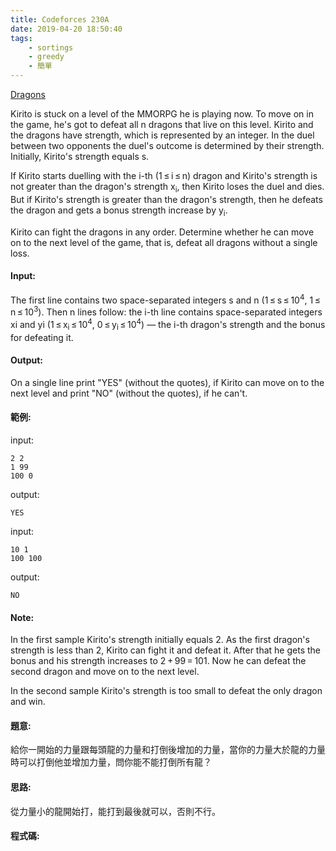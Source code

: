 ```yaml
---
title: Codeforces 230A
date: 2019-04-20 18:50:40
tags:
    - sortings
    - greedy
    - 簡單
---
```

[Dragons](https://codeforces.com/problemset/problem/230/A)

Kirito is stuck on a level of the MMORPG he is playing now. To move on in the game, he's got to defeat all n dragons that live on this level. Kirito and the dragons have strength, which is represented by an integer. In the duel between two opponents the duel's outcome is determined by their strength. Initially, Kirito's strength equals s.
<!-- more -->
If Kirito starts duelling with the i-th (1 ≤ i ≤ n) dragon and Kirito's strength is not greater than the dragon's strength x<sub>i</sub>, then Kirito loses the duel and dies. But if Kirito's strength is greater than the dragon's strength, then he defeats the dragon and gets a bonus strength increase by y<sub>i</sub>.

Kirito can fight the dragons in any order. Determine whether he can move on to the next level of the game, that is, defeat all dragons without a single loss.

#### Input:
The first line contains two space-separated integers s and n (1 ≤ s ≤ 10<sup>4</sup>, 1 ≤ n ≤ 10<sup>3</sup>). Then n lines follow: the i-th line contains space-separated integers xi and yi (1 ≤ x<sub>i</sub> ≤ 10<sup>4</sup>, 0 ≤ y<sub>i</sub> ≤ 10<sup>4</sup>) — the i-th dragon's strength and the bonus for defeating it.

#### Output:
On a single line print "YES" (without the quotes), if Kirito can move on to the next level and print "NO" (without the quotes), if he can't.

#### 範例:
input:
```
2 2
1 99
100 0
```
output:
```
YES
```
input:
```
10 1
100 100
```
output:
```
NO
```
#### Note:
In the first sample Kirito's strength initially equals 2. As the first dragon's strength is less than 2, Kirito can fight it and defeat it. After that he gets the bonus and his strength increases to 2 + 99 = 101. Now he can defeat the second dragon and move on to the next level.

In the second sample Kirito's strength is too small to defeat the only dragon and win.

#### 題意:
給你一開始的力量跟每頭龍的力量和打倒後增加的力量，當你的力量大於龍的力量時可以打倒他並增加力量，問你能不能打倒所有龍？

#### 思路:
從力量小的龍開始打，能打到最後就可以，否則不行。

#### 程式碼:
<script src="https://gist.github.com/Daviswww/01d749d51e34af8688dac86000dff39e.js"></script>
